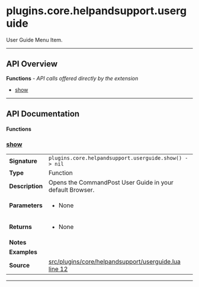 # plugins.core.helpandsupport.userguide

User Guide Menu Item.

---

## API Overview
**Functions** - _API calls offered directly by the extension_
 * [show](#show)


---

## API Documentation

#### Functions


### [show](#show)

|                                             |                                                                                     |
| --------------------------------------------|-------------------------------------------------------------------------------------|
| **Signature**                               | `plugins.core.helpandsupport.userguide.show() -> nil`                                                                    |
| **Type**                                    | Function                                                                     |
| **Description**                             | Opens the CommandPost User Guide in your default Browser.                                                                     |
| **Parameters**                              | <ul><li>None</li></ul> |
| **Returns**                                 | <ul><li>None</li></ul>          |
| **Notes**                                   | <ul></ul> |
| **Examples**                                | <ul></ul> |
| **Source**                                  | [src/plugins/core/helpandsupport/userguide.lua line 12](https://github.com/CommandPost/CommandPost/blob/develop/src/plugins/core/helpandsupport/userguide.lua#L12) |

---

